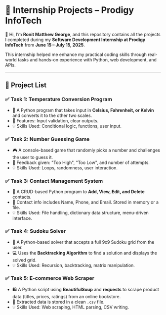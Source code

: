 # 🚀 Internship Projects – Prodigy InfoTech

👋 Hi, I’m **Ronit Matthew George**, and this repository contains all the projects I completed during my **Software Development Internship at Prodigy InfoTech** from **June 15 – July 15, 2025**.

This internship helped me enhance my practical coding skills through real-world tasks and hands-on experience with Python, web development, and APIs.

---

## 📁 Project List

### ✅ Task 1: Temperature Conversion Program
- 📌 A Python program that takes input in **Celsius, Fahrenheit, or Kelvin** and converts it to the other two scales.
- 🔧 Features: Input validation, clear outputs.
- 💡 Skills Used: Conditional logic, functions, user input.

### ✅ Task 2: Number Guessing Game
- 🎮 A console-based game that randomly picks a number and challenges the user to guess it.
- 🔁 Feedback given: "Too High", "Too Low", and number of attempts.
- 💡 Skills Used: Loops, randomness, user interaction.

### ✅ Task 3: Contact Management System
- 📇 A CRUD-based Python program to **Add, View, Edit, and Delete** contacts.
- 💾 Contact info includes Name, Phone, and Email. Stored in memory or a file.
- 💡 Skills Used: File handling, dictionary data structure, menu-driven interface.

### ✅ Task 4: Sudoku Solver
- 🧠 A Python-based solver that accepts a full 9x9 Sudoku grid from the user.
- 💻 Uses the **Backtracking Algorithm** to find a solution and displays the solved grid.
- 💡 Skills Used: Recursion, backtracking, matrix manipulation.

### ✅ Task 5: E-commerce Web Scraper
- 🛍️ A Python script using **BeautifulSoup** and **requests** to scrape product data (titles, prices, ratings) from an online bookstore.
- 📄 Extracted data is stored in a clean `.csv` file.
- 💡 Skills Used: Web scraping, HTML parsing, CSV writing.

